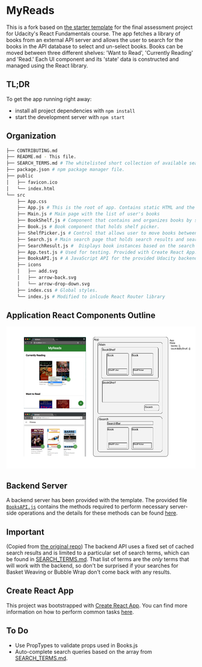 # MyReads

This is a fork based on [the starter template](https://github.com/udacity/reactnd-project-myreads-starter) for the final assessment project for Udacity's React Fundamentals course. The app fetches a library of books from an external API server and allows the user to search for the books in the API database to select and un-select books. Books can be moved between three different shelves: 'Want to Read', 'Currently Reading' and 'Read.' Each UI component and its 'state' data is constructed and managed using the React library. 

## TL;DR

To get the app running right away:

* install all project dependencies with `npm install`
* start the development server with `npm start`

## Organization
```bash
├── CONTRIBUTING.md
├── README.md - This file.
├── SEARCH_TERMS.md # The whitelisted short collection of available search terms for users
├── package.json # npm package manager file. 
├── public
│   ├── favicon.ico 
│   └── index.html
└── src
    ├── App.css 
    ├── App.js # This is the root of app. Contains static HTML and the top-level state as well as intial data fetch via componentDidMount.
    ├── Main.js # Main page with the list of user's books
    ├── BookShelf.js # Component that contains and organizes books by shelf (currentlyReading, wantToRead, or read). Holds books. 
    ├── Book.js # Book component that holds shelf picker. 
    ├── ShelfPicker.js # Control that allows user to move books between shelves
    ├── Search.js # Main search page that holds search results and search term input field. 
    ├── SearchResult.js #  Displays book instances based on the search term.
    ├── App.test.js # Used for testing. Provided with Create React App. 
    ├── BooksAPI.js # A JavaScript API for the provided Udacity backend. Instructions for the methods are below.
    ├── icons 
    │   ├── add.svg
    │   ├── arrow-back.svg
    │   └── arrow-drop-down.svg
    ├── index.css # Global styles. 
    └── index.js # Modified to inlcude React Router library
```
## Application React Components Outline
![Outline representation of react components used in the app](myReadsOutline.png)

## Backend Server
A backend server has been provided with the template. The provided file [`BooksAPI.js`](src/BooksAPI.js) contains the methods required to perform necessary server-side operations and the details for these methods can be found [here](https://github.com/udacity/reactnd-project-myreads-starter#backend-server).

## Important 
(Copied from [the original repo](https://github.com/udacity/reactnd-project-myreads-starter#important))
The backend API uses a fixed set of cached search results and is limited to a particular set of search terms, which can be found in [SEARCH_TERMS.md](SEARCH_TERMS.md). That list of terms are the _only_ terms that will work with the backend, so don't be surprised if your searches for Basket Weaving or Bubble Wrap don't come back with any results.

## Create React App
This project was bootstrapped with [Create React App](https://github.com/facebookincubator/create-react-app). You can find more information on how to perform common tasks [here](https://github.com/facebookincubator/create-react-app/blob/master/packages/react-scripts/template/README.md).

## To Do

* Use PropTypes to validate props used in Books.js
* Auto-complete search queries based on the array from [SEARCH_TERMS.md](SEARCH_TERMS.md).